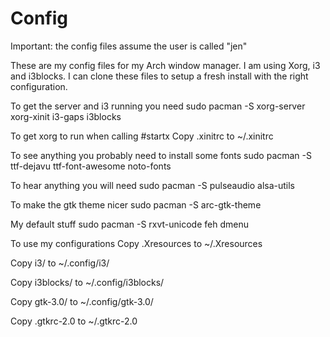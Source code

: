 # Config
Important: the config files assume the user is called "jen"

These are my config files for my Arch window manager. I am using Xorg, i3 and i3blocks.
I can clone these files to setup a fresh install with the right configuration.

To get the server and i3 running you need
sudo pacman -S xorg-server xorg-xinit i3-gaps i3blocks

To get xorg to run when calling #startx
Copy .xinitrc    to ~/.xinitrc

To see anything you probably need to install some fonts
sudo pacman -S ttf-dejavu ttf-font-awesome noto-fonts

To hear anything you will need 
sudo pacman -S pulseaudio alsa-utils

To make the gtk theme nicer
sudo pacman -S arc-gtk-theme

My default stuff
sudo pacman -S rxvt-unicode feh dmenu

To use my configurations
Copy .Xresources to ~/.Xresources

Copy i3/         to ~/.config/i3/

Copy i3blocks/   to ~/.config/i3blocks/

Copy gtk-3.0/    to ~/.config/gtk-3.0/

Copy .gtkrc-2.0  to ~/.gtkrc-2.0


